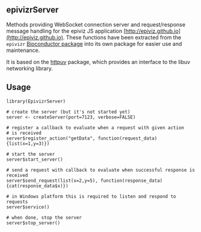 ## epivizrServer

Methods providing WebSocket connection server and request/response message
handling for the epiviz JS application [http://epiviz.github.io](http://epiviz.github.io). These functions have been extracted from the `epivizr` [Bioconductor package](http://bioconductor.org/packages/release/bioc/html/epivizr.html) into its own package for easier use and maintenance.

It is based on the [httpuv](http://www.github.com/rstudio/httpuv) package, which provides an interface to the libuv networking library. 

## Usage 

```{r}
library(EpivizrServer)

# create the server (but it's not started yet)
server <- createServer(port=7123, verbose=FALSE)

# register a callback to evaluate when a request with given action
# is received
server$register_action("getData", function(request_data) {list(x=1,y=3)})

# start the server
server$start_server()

# send a request with callback to evaluate when successful response is received
server$send_request(list(x=2,y=5), function(response_data) {cat(response_data$x)})

# in Windows platform this is required to listen and respond to requests
server$service()

# when done, stop the server
server$stop_server()
```

